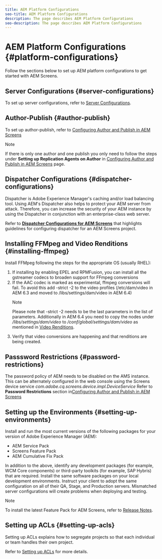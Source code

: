 ```yaml
---
title: AEM Platform Configurations
seo-title: AEM Platform Configurations
description: The page describes AEM Platform Configurations
seo-description: The page describes AEM Platform Configurations
---
```

# AEM Platform Configurations  {#platform-configurations}

Follow the sections below to set up AEM platform configurations to get started with AEM Screens.

## Server Configurations {#server-configurations}

To set up server configurations, refer to [Server Configurations](https://helpx.adobe.com/experience-manager/6-5/screens/using/configuring-screens-introduction.html#ServerConfiguration).

## Author-Publish {#author-publish}

To set up author-publish, refer to [Configuring Author and Publish in AEM Screens](https://helpx.adobe.com/experience-manager/6-5/screens/using/author-and-publish.html)

>[!NOTE]
>
> If there is only one author and one publish you only need to follow the steps under **Setting up Replication Agents on Author** in [Configuring Author and Publish in AEM Screens](https://helpx.adobe.com/experience-manager/6-5/screens/using/author-and-publish.html) page.

## Dispatcher Configurations {#dispatcher-configurations}

Dispatcher is Adobe Experience Manager's caching and/or load balancing tool. Using AEM's Dispatcher also helps to protect your AEM server from attack. Therefore, you can increase the security of your AEM instance by using the Dispatcher in conjunction with an enterprise-class web server.

Refer to **[Dispatcher Configurations for AEM Screens](https://helpx.adobe.com/experience-manager/6-5/screens/using/dispatcher-configurations-aem-screens.html)** that highlights guidelines for configuring dispatcher for an AEM Screens project.

## Installing FFMpeg and Video Renditions {#installing-ffmpeg}

Install FFMpeg following the steps for the appropriate OS (usually RHEL):

1. If installing by enabling EPEL and RPMFusion, you can install all the gstreamer codecs to broaden support for FFmpeg conversions
1. If the AAC codec is marked as experimental, ffmpeg conversions will fail. To avoid this add -strict -2 to the video profiles (/etc/dam/video in AEM 6.3 and moved to /libs/settings/dam/video in AEM 6.4)
   >[!NOTE]
   >
   > Please note that -strict -2 needs to be the last parameters in the list of parameters. Additionally in AEM 6.4 you need to copy the nodes under */libs/settings/dam/video* to */conf/global/settings/dam/video* as mentioned in [Video Renditions](https://helpx.adobe.com/experience-manager/6-5/screens/using/generating-renditions.html).
1. Verify that video conversions are happening and that renditions are being created.

## Passsword Restrictions {#password-restrictions}

The password policy of AEM needs to be disabled on the AMS instance. This can be alternately configured in the web console using the Screens device service *com.adobe.cq.screens.device.impl.DeviceService*
Refer to **Password Restrictions** section in[Configuring Author and Publish in AEM Screens](https://helpx.adobe.com/experience-manager/6-5/screens/using/author-and-publish.html)

## Setting up the Environments {#setting-up-environments}

Install and run the most current versions of the following packages for your version of Adobe Experience Manager (AEM):

* AEM Service Pack
* Screens Feature Pack
* AEM Cumulative Fix Pack

In addition to the above, identify any development packages (for example, WCM Core
components) or third-party toolkits (for example, SAP Hybris) that are required.
Install the same software packages on your local development environments. Instruct your client to adopt the same configuration on all of their QA, Stage, and Production servers. Mismatched server configurations will create problems when deploying and testing.

>[!NOTE]
> To install the latest Feature Pack for AEM Screens, refer to [Release Notes](https://helpx.adobe.com/experience-manager/6-5/screens/user-guide.html?topic=/experience-manager/6-5/screens/morehelp/release-notes.ug.js).

## Setting up ACLs {#setting-up-acls}

Setting up ACLs explains how to segregate projects so that each individual or team handles their own project.

Refer  to [Setting up ACLs](https://helpx.adobe.com/experience-manager/6-5/screens/using/setting-up-acls.html) for more details.
